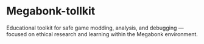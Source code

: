 # Megabonk-tollkit
Educational toolkit for safe game modding, analysis, and debugging — focused on ethical research and learning within the Megabonk environment.
